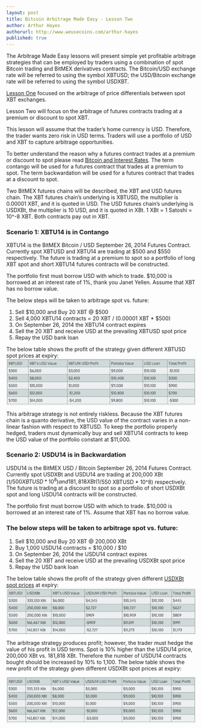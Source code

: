 ```yaml
---
layout: post
title: Bitcoin Arbitrage Made Easy - Lesson Two
author: Arthur Hayes
authorurl: http://www.weusecoins.com/arthur-hayes
published: true
---
```


The Arbitrage Made Easy lessons will present simple yet profitable arbitrage strategies that can be employed by traders using a combination of spot Bitcoin trading and BitMEX derivatives contracts. The Bitcoin/USD exchange rate will be referred to using the symbol XBTUSD; the USD/Bitcoin exchange rate will be referred to using the symbol USDXBT.
 
<a href="/bitcoin-arbitrage-made-easy-lesson-one/">Lesson One</a> focused on the arbitrage of price differentials between spot XBT exchanges.
 
Lesson Two will focus on the arbitrage of futures contracts trading at a premium or discount to spot XBT.
 
This lesson will assume that the trader’s home currency is USD. Therefore, the trader wants zero risk in USD terms. Traders will use a portfolio of USD and XBT to capture arbitrage opportunities.
 
To better understand the reason why a futures contract trades at a premium or discount to spot please read <a href="/bitcoin-and-interest-rates/">Bitcoin and Interest Rates</a>. The term contango will be used for a futures contract that trades at a premium to spot. The term backwardation will be used for a futures contract that trades at a discount to spot.
 
Two BitMEX futures chains will be described, the XBT and USD futures chain. The XBT futures chain’s underlying is XBTUSD, the multiplier is 0.00001 XBT, and it is quoted in USD. The USD futures chain’s underlying is USDXBt, the multiplier is 10 USD, and it is quoted in XBt. 1 XBt = 1 Satoshi = 10^-8 XBT. Both contracts pay out in XBT.
 
### Scenario 1: XBTU14 is in Contango
 
XBTU14 is the BitMEX Bitcoin / USD September 26, 2014 Futures Contract. Currently spot XBTUSD and XBTU14 are trading at $500 and $550 respectively. The future is trading at a premium to spot so a portfolio of long XBT spot and short XBTU14 futures contracts will be constructed.
 
The portfolio first must borrow USD with which to trade. $10,000 is borrowed at an interest rate of 1%, thank you Janet Yellen. Assume that XBT has no borrow value.
 
The below steps will be taken to arbitrage spot vs. future:
 
<ol><li>Sell $10,000 and Buy 20 XBT @ $500</li>
<li>Sell 4,000 XBTU14 contracts = 20 XBT / (0.00001 XBT * $500)</li>
<li>On September 26, 2014 the XBTU14 contract expires</li>
<li>Sell the 20 XBT and receive USD at the prevailing XBTUSD spot price</li>
<li>Repay the USD bank loan</li></ol>
The below table shows the profit of the strategy given different XBTUSD spot prices at expiry:
 
<img src="/images/bitcoin-arbitrage-table-1.png" alt="bitcoin arbitrage table" align="center">
 
This arbitrage strategy is not entirely riskless. Because the XBT futures chain is a quanto derivative, the USD value of the contract varies in a non-linear fashion with respect to XBTUSD. To keep the portfolio properly hedged, traders must dynamically buy and sell XBTU14 contracts to keep the USD value of the portfolio constant at $11,000.
 
### Scenario 2: USDU14 is in Backwardation
 
USDU14 is the BitMEX USD / Bitcoin September 26, 2014 Futures Contract. Currently spot USDXBt and USDU14 are trading at 200,000 XBt (1/$500 XBTUSD * 10^8) and 181,818 XBt (1/$550 XBTUSD * 10^8) respectively. The future is trading at a discount to spot so a portfolio of short USDXBt spot and long USDU14 contracts will be constructed.
 
The portfolio first must borrow USD with which to trade. $10,000 is borrowed at an interest rate of 1%. Assume that XBT has no borrow value.
 
### The below steps will be taken to arbitrage spot vs. future:
 
<ol><li>Sell $10,000 and Buy 20 XBT @ 200,000 XBt</li>
<li>Buy 1,000 USDU14 contracts = $10,000 / $10</li>
<li>On September 26, 2014 the USDU14 contract expires</li>
<li>Sell the 20 XBT and receive USD at the prevailing USDXBt spot price</li>
<li>Repay the USD bank loan</li></ol>
The below table shows the profit of the strategy given different <a href="/en/bitcoin-price/">USDXBt spot prices</a> at expiry:
 
<img src="/images/bitcoin-arbitrage-table-2.png" alt="bitcoin arbitrage table" align="center">
 
The arbitrage strategy produces profit; however, the trader must hedge the value of his profit in USD terms. Spot is 10% higher than the USDU14 price, 200,000 XBt vs. 181,818 XBt. Therefore the number of USDU14 contracts bought should be increased by 10% to 1,100. The below table shows the new profit of the strategy given different USDXBt spot prices at expiry:
 
<img src="/images/bitcoin-arbitrage-table-3.png" alt="bitcoin arbitrage table" align="center">